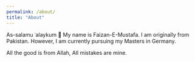 ```yaml
---
permalink: /about/
title: "About"
---
```


As-salamu ʿalaykum 🤗 My name is Faizan-E-Mustafa. I am originally from Pakistan. However, I am currently pursuing my Masters in Germany. 

All the good is from Allah, All mistakes are mine.
